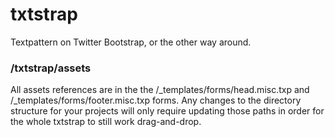 txtstrap
========

Textpattern on Twitter Bootstrap, or the other way around.



### /txtstrap/assets

All assets references are in the the /_templates/forms/head.misc.txp and /_templates/forms/footer.misc.txp forms. Any changes to the directory structure for your projects will only require updating those paths in order for the whole txtstrap to still work drag-and-drop.